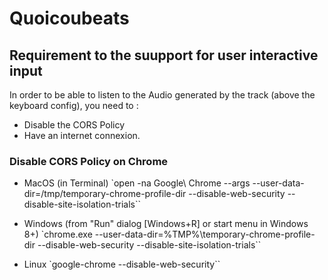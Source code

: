 # Quoicoubeats

## Requirement to the suupport for user interactive input

In order to be able to listen to the Audio generated by the track (above the keyboard config), you need to :

- Disable the CORS Policy
- Have an internet connexion.

### Disable CORS Policy on Chrome

- MacOS (in Terminal)
  `open -na Google\ Chrome --args --user-data-dir=/tmp/temporary-chrome-profile-dir --disable-web-security --disable-site-isolation-trials``

- Windows (from "Run" dialog [Windows+R] or start menu in Windows 8+)
  `chrome.exe --user-data-dir=%TMP%\temporary-chrome-profile-dir --disable-web-security --disable-site-isolation-trials``

- Linux
  `google-chrome --disable-web-security``
